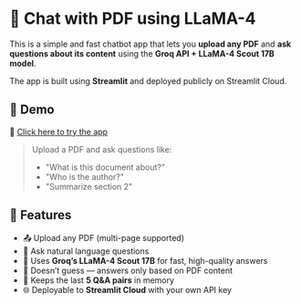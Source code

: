 # 📄 Chat with PDF using LLaMA-4 

This is a simple and fast chatbot app that lets you **upload any PDF** and **ask questions about its content** using the **Groq API + LLaMA-4 Scout 17B model**.

The app is built using **Streamlit** and deployed publicly on Streamlit Cloud.



## 🚀 Demo

🔗 [Click here to try the app](https://chat-with-pdf-07.streamlit.app/)

> Upload a PDF and ask questions like:
> - "What is this document about?"
> - "Who is the author?"
> - "Summarize section 2"



## 🧠 Features

- 📤 Upload any PDF (multi-page supported)
- 💬 Ask natural language questions
- 🦙 Uses **Groq’s LLaMA-4 Scout 17B** for fast, high-quality answers
- 🔐 Doesn’t guess — answers only based on PDF content
- 💬 Keeps the last **5 Q&A pairs** in memory
- 🌐 Deployable to **Streamlit Cloud** with your own API key


